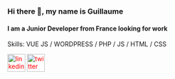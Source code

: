 ### Hi there 👋, my name is Guillaume
#### I am a Junior Developer from France looking for work

Skills: VUE JS / WORDPRESS / PHP / JS / HTML / CSS

[<img src='https://cdn.jsdelivr.net/npm/simple-icons@3.0.1/icons/linkedin.svg' alt='linkedin' height='40' style="color:red;">](https://www.linkedin.com/in/guillaume-dall-olmo-509aaa1b4/)  [<img src='https://cdn.jsdelivr.net/npm/simple-icons@3.0.1/icons/twitter.svg' alt='twitter' height='40' style="color:red;">](https://twitter.com/DallGuillaume)  


